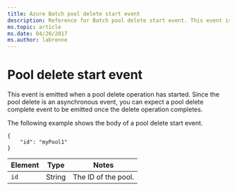 ```yaml
---
title: Azure Batch pool delete start event
description: Reference for Batch pool delete start event. This event is emitted when a pool delete operation has started.
ms.topic: article
ms.date: 04/20/2017
ms.author: labrenne
---
```


# Pool delete start event

 This event is emitted when a pool delete operation has started. Since the pool delete is an asynchronous event, you can expect a pool delete complete event to be emitted once the delete operation completes.

 The following example shows the body of a pool delete start event.

```
{
	"id": "myPool1"
}
```

|Element|Type|Notes|
|-------------|----------|-----------|
|`id`|String|The ID of the pool.|
